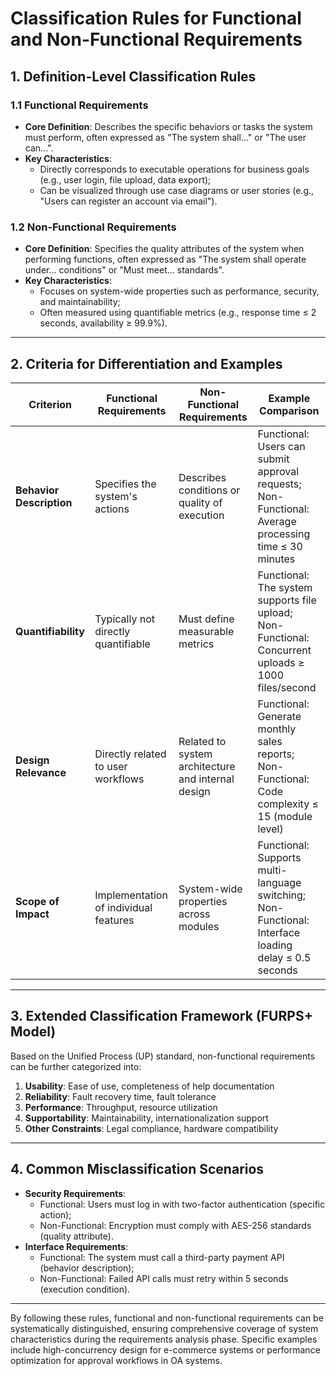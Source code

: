 # Classification Rules for Functional and Non-Functional Requirements

## 1. Definition-Level Classification Rules

### 1.1 Functional Requirements
- ​**Core Definition**: Describes the specific behaviors or tasks the system must perform, often expressed as "The system shall..." or "The user can...".  
- ​**Key Characteristics**:  
  - Directly corresponds to executable operations for business goals (e.g., user login, file upload, data export);  
  - Can be visualized through use case diagrams or user stories (e.g., "Users can register an account via email").  

### 1.2 Non-Functional Requirements
- ​**Core Definition**: Specifies the quality attributes of the system when performing functions, often expressed as "The system shall operate under... conditions" or "Must meet... standards".  
- ​**Key Characteristics**:  
  - Focuses on system-wide properties such as performance, security, and maintainability;  
  - Often measured using quantifiable metrics (e.g., response time ≤ 2 seconds, availability ≥ 99.9%).  

---

## 2. Criteria for Differentiation and Examples

| ​**Criterion**           | ​**Functional Requirements**       | ​**Non-Functional Requirements** | ​**Example Comparison**                                                      |
|--------------------------|-----------------------------------|---------------------------------|-----------------------------------------------------------------------------|
| ​**Behavior Description** | Specifies the system's actions    | Describes conditions or quality of execution | Functional: Users can submit approval requests; Non-Functional: Average processing time ≤ 30 minutes |
| ​**Quantifiability**      | Typically not directly quantifiable | Must define measurable metrics  | Functional: The system supports file upload; Non-Functional: Concurrent uploads ≥ 1000 files/second |
| ​**Design Relevance**     | Directly related to user workflows | Related to system architecture and internal design | Functional: Generate monthly sales reports; Non-Functional: Code complexity ≤ 15 (module level) |
| ​**Scope of Impact**      | Implementation of individual features | System-wide properties across modules | Functional: Supports multi-language switching; Non-Functional: Interface loading delay ≤ 0.5 seconds |

---

## 3. Extended Classification Framework (FURPS+ Model)

Based on the Unified Process (UP) standard, non-functional requirements can be further categorized into:  
1. ​**Usability**: Ease of use, completeness of help documentation  
2. ​**Reliability**: Fault recovery time, fault tolerance  
3. ​**Performance**: Throughput, resource utilization  
4. ​**Supportability**: Maintainability, internationalization support  
5. ​**Other Constraints**: Legal compliance, hardware compatibility  

---

## 4. Common Misclassification Scenarios

- ​**Security Requirements**:  
  - Functional: Users must log in with two-factor authentication (specific action);  
  - Non-Functional: Encryption must comply with AES-256 standards (quality attribute).  
- ​**Interface Requirements**:  
  - Functional: The system must call a third-party payment API (behavior description);  
  - Non-Functional: Failed API calls must retry within 5 seconds (execution condition).  

---

By following these rules, functional and non-functional requirements can be systematically distinguished, ensuring comprehensive coverage of system characteristics during the requirements analysis phase. Specific examples include high-concurrency design for e-commerce systems or performance optimization for approval workflows in OA systems.